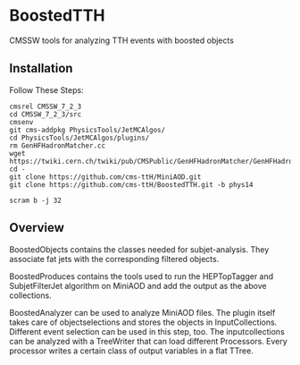 BoostedTTH
=======

CMSSW tools for analyzing TTH events with boosted objects

## Installation
Follow These Steps:

    cmsrel CMSSW_7_2_3
    cd CMSSW_7_2_3/src
    cmsenv
    git cms-addpkg PhysicsTools/JetMCAlgos/
    cd PhysicsTools/JetMCAlgos/plugins/
    rm GenHFHadronMatcher.cc
    wget https://twiki.cern.ch/twiki/pub/CMSPublic/GenHFHadronMatcher/GenHFHadronMatcher.cc
    cd -
    git clone https://github.com/cms-ttH/MiniAOD.git
    git clone https://github.com/cms-ttH/BoostedTTH.git -b phys14
    
    scram b -j 32

## Overview
BoostedObjects contains the classes needed for subjet-analysis. They associate fat jets with the corresponding filtered objects.

BoostedProduces contains the tools used to run the HEPTopTagger and SubjetFilterJet algorithm on MiniAOD and add the output as the above collections.

BoostedAnalyzer can be used to analyze MiniAOD files. The plugin itself takes care of objectselections and stores the objects in InputCollections. Different event selection can be used in this step, too. The inputcollections can be analyzed with a TreeWriter that can load different Processors. Every processor writes a certain class of output variables in a flat TTree.
